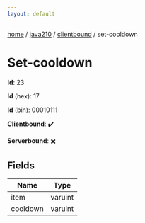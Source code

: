 ```yaml
---
layout: default
---
```


[home](/)  /  [java210](/protocol/java210)  /  [clientbound](/protocol/java210/clientbound)  /  set-cooldown

# Set-cooldown

**Id**: 23

**Id** (hex): 17

**Id** (bin): 00010111

**Clientbound**: ✔️

**Serverbound**: ✖️

## Fields

Name | Type
---|---
item | varuint
cooldown | varuint

